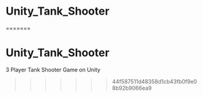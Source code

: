 # Unity_Tank_Shooter
=======
# Unity_Tank_Shooter
3 Player Tank Shooter Game on Unity
>>>>>>> 44f587511d48358d1cb43fb0f9e08b92b9066ea9
